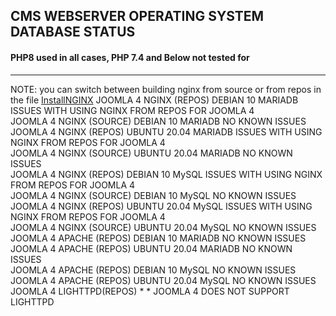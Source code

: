 
## CMS                WEBSERVER               OPERATING SYSTEM               DATABASE                 STATUS  
#### PHP8 used in all cases, PHP 7.4 and Below not tested for
--------------
NOTE: you can switch between building nginx from source or from repos in the file [InstallNGINX](https://github.com/agile-deployer/agile-infrastructure-webserver-scripts/blob/master/installscripts/InstallNGINX.sh)
JOOMLA 4         NGINX (REPOS)          DEBIAN 10                MARIADB            ISSUES WITH USING NGINX FROM REPOS FOR JOOMLA 4  
JOOMLA 4         NGINX (SOURCE)         DEBIAN 10                MARIADB            NO KNOWN ISSUES  
JOOMLA 4         NGINX (REPOS)          UBUNTU 20.04             MARIADB            ISSUES WITH USING NGINX FROM REPOS FOR JOOMLA 4  
JOOMLA 4         NGINX (SOURCE)         UBUNTU 20.04             MARIADB            NO KNOWN ISSUES  
JOOMLA 4         NGINX (REPOS)          DEBIAN 10                MySQL              ISSUES WITH USING NGINX FROM REPOS FOR JOOMLA 4  
JOOMLA 4         NGINX (SOURCE)         DEBIAN 10                MySQL              NO KNOWN ISSUES  
JOOMLA 4         NGINX (REPOS)          UBUNTU 20.04             MySQL              ISSUES WITH USING NGINX FROM REPOS FOR JOOMLA 4  
JOOMLA 4         NGINX (SOURCE)         UBUNTU 20.04             MySQL              NO KNOWN ISSUES  
JOOMLA 4         APACHE (REPOS)         DEBIAN 10                MARIADB            NO KNOWN ISSUES  
JOOMLA 4         APACHE (REPOS)         UBUNTU 20.04             MARIADB            NO KNOWN ISSUES  
JOOMLA 4         APACHE (REPOS)         DEBIAN 10                MySQL              NO KNOWN ISSUES  
JOOMLA 4         APACHE (REPOS)         UBUNTU 20.04             MySQL              NO KNOWN ISSUES  
JOOMLA 4         LIGHTTPD(REPOS)          *                        *                JOOMLA 4 DOES NOT SUPPORT LIGHTTPD


